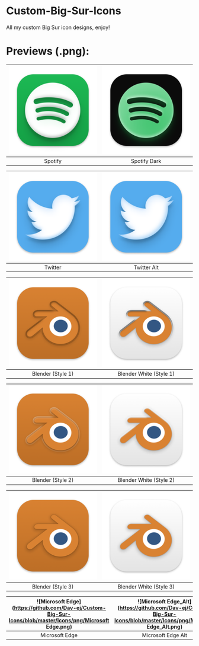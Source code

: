 # Custom-Big-Sur-Icons
All my custom Big Sur icon designs, enjoy!

# Previews (.png):
| ![Spotify](https://github.com/Dav-ej/Custom-Big-Sur-Icons/blob/master/Icons/png/Spotify.png) | ![Spotify_Dark](https://github.com/Dav-ej/Custom-Big-Sur-Icons/blob/master/Icons/png/Spotify_Dark.png) |
| :---: | :---: |
| Spotify | Spotify Dark |

| ![Twitter](https://github.com/Dav-ej/Custom-Big-Sur-Icons/blob/master/Icons/png/Twitter.png) | ![Twitter_Alt](https://github.com/Dav-ej/Custom-Big-Sur-Icons/blob/master/Icons/png/Twitter_Alt.png) |
| :---: | :---: |
| Twitter | Twitter Alt |

| ![Blender_Style-1](https://github.com/Dav-ej/Custom-Big-Sur-Icons/blob/master/Icons/png/Blender_Style-1.png) | ![Blender-White_Style-1](https://github.com/Dav-ej/Custom-Big-Sur-Icons/blob/master/Icons/png/Blender-White_Style-1.png) |
| :---: | :---: |
| Blender (Style 1) | Blender White (Style 1) |

| ![Blender_Style-1](https://github.com/Dav-ej/Custom-Big-Sur-Icons/blob/master/Icons/png/Blender_Style-2.png) | ![Blender-White_Style-1](https://github.com/Dav-ej/Custom-Big-Sur-Icons/blob/master/Icons/png/Blender-White_Style-2.png) |
| :---: | :---: |
| Blender (Style 2) | Blender White (Style 2) |

| ![Blender_Style-1](https://github.com/Dav-ej/Custom-Big-Sur-Icons/blob/master/Icons/png/Blender_Style-3.png) | ![Blender-White_Style-1](https://github.com/Dav-ej/Custom-Big-Sur-Icons/blob/master/Icons/png/Blender-White_Style-3.png) |
| :---: | :---: |
| Blender (Style 3) | Blender White (Style 3) |

| ![Microsoft Edge](https://github.com/Dav-ej/Custom-Big-Sur-Icons/blob/master/Icons/png/Microsoft Edge.png) | ![Microsoft Edge_Alt](https://github.com/Dav-ej/Custom-Big-Sur-Icons/blob/master/Icons/png/Microsoft Edge_Alt.png) |
| :---: | :---: |
| Microsoft Edge | Microsoft Edge Alt |
